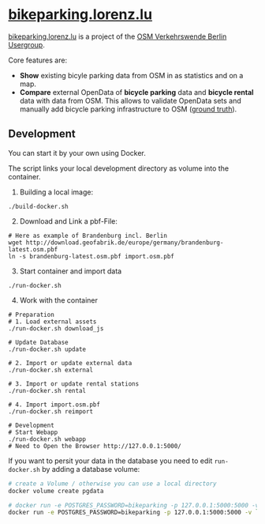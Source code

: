 # [bikeparking.lorenz.lu](https://bikeparking.lorenz.lu/)

[bikeparking.lorenz.lu](https://bikeparking.lorenz.lu/) is a project
of the [OSM Verkehrswende Berlin Usergroup](https://wiki.openstreetmap.org/wiki/Berlin/Verkehrswende).

Core features are:

* **Show** existing bicyle parking data from OSM in as statistics and on a map.
* **Compare** external OpenData of **bicycle parking** data and **bicycle rental** data with data from OSM.
  This allows to validate OpenData sets and manually add bicycle parking infrastructure to OSM ([ground truth](https://wiki.openstreetmap.org/wiki/Ground_truth)).


## Development

You can start it by your own using Docker.

The script links your local development directory as volume into the container.

1. Building a local image:
```
./build-docker.sh
```

2. Download and Link a pbf-File:
```
# Here as example of Brandenburg incl. Berlin
wget http://download.geofabrik.de/europe/germany/brandenburg-latest.osm.pbf
ln -s brandenburg-latest.osm.pbf import.osm.pbf
```

3. Start container and import data
```
./run-docker.sh
```

4. Work with the container
```
# Preparation
# 1. Load external assets
./run-docker.sh download_js

# Update Database
./run-docker.sh update

# 2. Import or update external data
./run-docker.sh external

# 3. Import or update rental stations
./run-docker.sh rental

# 4. Import import.osm.pbf
./run-docker.sh reimport

# Development
# Start Webapp
./run-docker.sh webapp
# Need to Open the Browser http://127.0.0.1:5000/

```
If you want to persit your data in the database you need to edit `run-docker.sh` by adding a database volume:
```bash
# create a Volume / otherwise you can use a local directory
docker volume create pgdata

# docker run -e POSTGRES_PASSWORD=bikeparking -p 127.0.0.1:5000:5000 -v `pwd`:/bikeparking --rm -d --name $CONTAINER_NAME bikeparking
docker run -e POSTGRES_PASSWORD=bikeparking -p 127.0.0.1:5000:5000 -v `pwd`:/bikeparking -v pgdata:/var/lib/postgresql/data --rm -d --name $CONTAINER_NAME bikeparking
```
